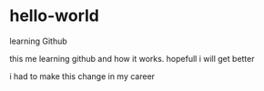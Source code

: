 # hello-world
learning Github

this me learning github and how it works.
hopefull i will get better

i had to make this change in my career
